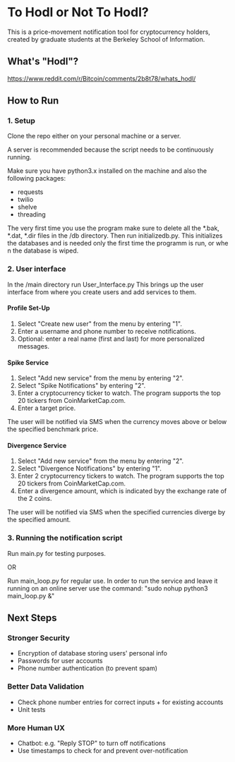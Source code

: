 # To Hodl or Not To Hodl?

This is a price-movement notification tool for cryptocurrency holders, created by graduate students at the Berkeley School of Information.

## What's "Hodl"?
https://www.reddit.com/r/Bitcoin/comments/2b8t78/whats_hodl/

## How to Run

### 1. Setup
Clone the repo either on your personal machine or a server.

A server is recommended because the script needs to be continuously running.

Make sure you have python3.x installed on the machine and also the following packages:
- requests
- twilio
- shelve
- threading

The very first time you use the program make sure to delete all the *.bak, *.dat, *.dir files in the /db directory.
Then run initializedb.py. This initializes the databases and is needed only the first time the programm is run, or whe n the database is wiped.

### 2. User interface
In the /main directory run User_Interface.py
This brings up the user interface from where you create users and add services to them.

#### Profile Set-Up

1. Select "Create new user" from the menu by entering "1".
2. Enter a username and phone number to receive notifications.
3. Optional: enter a real name (first and last) for more personalized messages.

#### Spike Service

1. Select "Add new service" from the menu by entering "2".
2. Select "Spike Notifications" by entering "2".
3. Enter a cryptocurrency ticker to watch. The program supports the top 20 tickers from CoinMarketCap.com.
4. Enter a target price.

The user will be notified via SMS when the currency moves above or below the specified benchmark price. 

#### Divergence Service

1. Select "Add new service" from the menu by entering "2".
2. Select "Divergence Notifications" by entering "1".
2. Enter 2 cryptocurrency tickers to watch. The program supports the top 20 tickers from CoinMarketCap.com.
3. Enter a divergence amount, which is indicated byy the exchange rate of the 2 coins.

The user will be notified via SMS when the specified currencies diverge by the specified amount.

### 3. Running the notification script

Run main.py for testing purposes.

OR

Run main_loop.py for regular use.
In order to run the service and leave it running on an online server use the command:
"sudo nohup python3 main_loop.py &" 

## Next Steps

### Stronger Security

* Encryption of database storing users' personal info
* Passwords for user accounts 
* Phone number authentication (to prevent spam)

### Better Data Validation

* Check phone number entries for correct inputs + for existing accounts 
* Unit tests

### More Human UX
* Chatbot: e.g. "Reply STOP" to turn off notifications
* Use timestamps to check for and prevent over-notification
